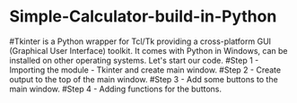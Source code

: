 # Simple-Calculator-build-in-Python
#Tkinter is a Python wrapper for Tcl/Tk providing a cross-platform GUI (Graphical User Interface) toolkit. It comes with Python in Windows, can be installed on other operating systems. Let's start our code.
#Step 1 - Importing the module - Tkinter and create main window.
#Step 2 - Create output to the top of the main window.
#Step 3 - Add some buttons to the main window.
#Step 4 - Adding functions for the buttons.
